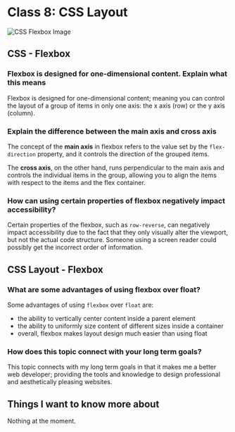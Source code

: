# Class 8: CSS Layout

![CSS Flexbox Image](css-flexbox)

## CSS - Flexbox

### Flexbox is designed for one-dimensional content. Explain what this means

Flexbox is designed for one-dimensional content; meaning you can control the layout of a group of items in only one axis:
the x axis (row) or the y axis (column).

### Explain the difference between the main axis and cross axis

The concept of the **main axis** in flexbox refers to the value set by the `flex-direction` property, and it controls
the direction of the grouped items.

The **cross axis**, on the other hand, runs perpendicular to the main axis and controls the individual items in the group,
allowing you to align the items with respect to the items and the flex container.

### How can using certain properties of flexbox negatively impact accessibility?

Certain properties of the flexbox, such as `row-reverse`, can negatively impact accessibility due to the fact that
they only visually alter the viewport, but not the actual code structure. Someone using a screen reader could possibly
get the incorrect order of information.

## CSS Layout - Flexbox

### What are some advantages of using flexbox over float?

Some advantages of using `flexbox` over `float` are:

* the ability to vertically center content inside a parent element
* the ability to uniformly size content of different sizes inside a container
* overall, flexbox makes layout design much easier than using float

### How does this topic connect with your long term goals?

This topic connects with my long term goals in that it makes me a better web developer;
providing the tools and knowledge to design professional and aesthetically pleasing websites.

## Things I want to know more about

Nothing at the moment.
